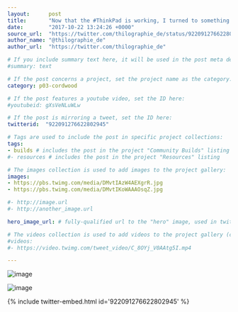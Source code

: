 ```yaml
---
layout:      post
title:       "Now that the #ThinkPad is working, I turned to something else. #Cordwood"
date:        "2017-10-22 13:24:26 +0000"
source_url:  "https://twitter.com/thilographie_de/status/922091276622802945"
author_name: "@thilographie_de"
author_url:  "https://twitter.com/thilographie_de"

# If you include summary text here, it will be used in the post meta description instead of an excerpt from the post body
#summary: text

# If the post concerns a project, set the project name as the category:
category: p03-cordwood

# If the post features a youtube video, set the ID here:
#youtubeid: gXsVeNLuWLw

# If the post is mirroring a tweet, set the ID here:
twitterid:  "922091276622802945"

# Tags are used to include the post in specific project collections:
tags:
- builds # includes the post in the project "Community Builds" listing
#- resources # includes the post in the project "Resources" listing

# The images collection is used to add images to the project gallery:
images:
- https://pbs.twimg.com/media/DMvtIAzW4AEXgrR.jpg
- https://pbs.twimg.com/media/DMvtIKoWAAAOsqZ.jpg

#- http://image.url
#- http://another_image.url

hero_image_url: # fully-qualified url to the "hero" image, used in twitter cards for example

# The videos collection is used to add videos to the project gallery (currently only mp4):
#videos:
#- https://video.twimg.com/tweet_video/C_8OYj_V0AAtg5I.mp4

---
```


![image](https://pbs.twimg.com/media/DMvtIAzW4AEXgrR.jpg)

![image](https://pbs.twimg.com/media/DMvtIKoWAAAOsqZ.jpg)

{% include twitter-embed.html id='922091276622802945' %}


